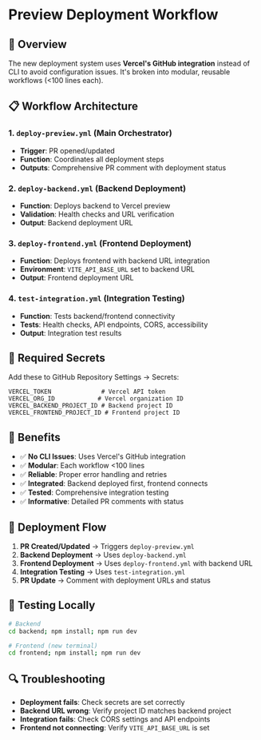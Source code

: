 # Preview Deployment Workflow

## 🚀 Overview

The new deployment system uses **Vercel's GitHub integration** instead of CLI to avoid configuration issues. It's broken into modular, reusable workflows (<100 lines each).

## 📋 Workflow Architecture

### 1. `deploy-preview.yml` (Main Orchestrator)
- **Trigger**: PR opened/updated
- **Function**: Coordinates all deployment steps
- **Outputs**: Comprehensive PR comment with deployment status

### 2. `deploy-backend.yml` (Backend Deployment)
- **Function**: Deploys backend to Vercel preview
- **Validation**: Health checks and URL verification
- **Output**: Backend deployment URL

### 3. `deploy-frontend.yml` (Frontend Deployment)
- **Function**: Deploys frontend with backend URL integration
- **Environment**: `VITE_API_BASE_URL` set to backend URL
- **Output**: Frontend deployment URL

### 4. `test-integration.yml` (Integration Testing)
- **Function**: Tests backend/frontend connectivity
- **Tests**: Health checks, API endpoints, CORS, accessibility
- **Output**: Integration test results

## 🔧 Required Secrets

Add these to GitHub Repository Settings → Secrets:

```
VERCEL_TOKEN              # Vercel API token
VERCEL_ORG_ID            # Vercel organization ID
VERCEL_BACKEND_PROJECT_ID # Backend project ID
VERCEL_FRONTEND_PROJECT_ID # Frontend project ID
```

## 🎯 Benefits

- ✅ **No CLI Issues**: Uses Vercel's GitHub integration
- ✅ **Modular**: Each workflow <100 lines
- ✅ **Reliable**: Proper error handling and retries
- ✅ **Integrated**: Backend deployed first, frontend connects
- ✅ **Tested**: Comprehensive integration testing
- ✅ **Informative**: Detailed PR comments with status

## 🔄 Deployment Flow

1. **PR Created/Updated** → Triggers `deploy-preview.yml`
2. **Backend Deployment** → Uses `deploy-backend.yml`
3. **Frontend Deployment** → Uses `deploy-frontend.yml` with backend URL
4. **Integration Testing** → Uses `test-integration.yml`
5. **PR Update** → Comment with deployment URLs and status

## 🧪 Testing Locally

```bash
# Backend
cd backend; npm install; npm run dev

# Frontend (new terminal)
cd frontend; npm install; npm run dev
```

## 🔍 Troubleshooting

- **Deployment fails**: Check secrets are set correctly
- **Backend URL wrong**: Verify project ID matches backend project
- **Integration fails**: Check CORS settings and API endpoints
- **Frontend not connecting**: Verify `VITE_API_BASE_URL` is set 
